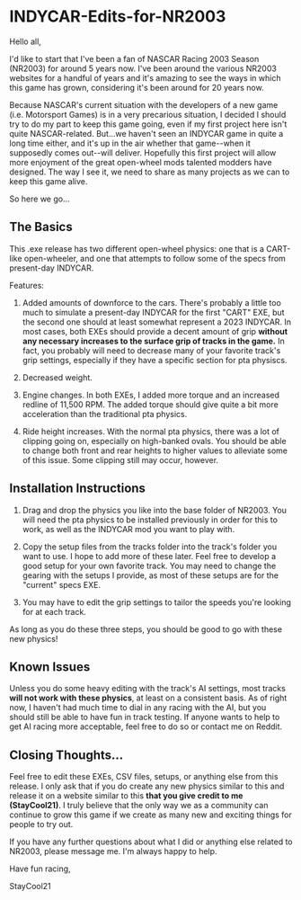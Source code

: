 # INDYCAR-Edits-for-NR2003

Hello all,

I'd like to start that I've been a fan of NASCAR Racing 2003 Season (NR2003) for around 5 years now. I've been around the various NR2003 websites for a handful of years and it's amazing to see the ways in which this game has grown, considering it's been around for 20 years now. 

Because NASCAR's current situation with the developers of a new game (i.e. Motorsport Games) is in a very precarious situation, I decided I should try to do my part to keep this game going, even if my first project here isn't quite NASCAR-related. But...we haven't seen an INDYCAR game in quite a long time either, and it's up in the air whether that game--when it supposedly comes out--will deliver. Hopefully this first project will allow more enjoyment of the great open-wheel mods talented modders have designed. The way I see it, we need to share as many projects as we can to keep this game alive.

So here we go...

## The Basics


This .exe release has two different open-wheel physics: one that is a CART-like open-wheeler, and one that attempts to follow some of the specs from present-day INDYCAR.

Features:

1. Added amounts of downforce to the cars. There's probably a little too much to simulate a present-day INDYCAR for the first "CART" EXE, but the second one should at least somewhat represent a 2023 INDYCAR. In most cases, both EXEs should provide a decent amount of grip **without any necessary increases to the surface grip of tracks in the game.** In fact, you probably will need to decrease many of your favorite track's grip settings, especially if they have a specific section for pta physiscs.

2. Decreased weight. 

3. Engine changes. In both EXEs, I added more torque and an increased redline of 11,500 RPM. The added torque should give quite a bit more acceleration than the traditional pta physics.

4. Ride height increases. With the normal pta physics, there was a lot of clipping going on, especially on high-banked ovals. You should be able to change both front and rear heights to higher values to alleviate some of this issue. Some clipping still may occur, however.

## Installation Instructions

1. Drag and drop the physics you like into the base folder of NR2003. You will need the pta physics to be installed previously in order for this to work, as well as the INDYCAR mod you want to play with.

2. Copy the setup files from the tracks folder into the track's folder you want to use. I hope to add more of these later. Feel free to develop a good setup for your own favorite track. You may need to change the gearing with the setups I provide, as most of these setups are for the "current" specs EXE.

3. You may have to edit the grip settings to tailor the speeds you're looking for at each track. 

As long as you do these three steps, you should be good to go with these new physics!

## Known Issues

Unless you do some heavy editing with the track's AI settings, most tracks **will not work with these physics**, at least on a consistent basis. As of right now, I haven't had much time to dial in any racing with the AI, but you should still be able to have fun in track testing. If anyone wants to help to get AI racing more acceptable, feel free to do so or contact me on Reddit.

## Closing Thoughts...

Feel free to edit these EXEs, CSV files, setups, or anything else from this release. I only ask that if you do create any new physics similar to this and release it on a website similar to this **that you give credit to me (StayCool21)**. I truly believe that the only way we as a community can continue to grow this game if we create as many new and exciting things for people to try out.

If you have any further questions about what I did or anything else related to NR2003, please message me. I'm always happy to help.


Have fun racing, 

StayCool21
